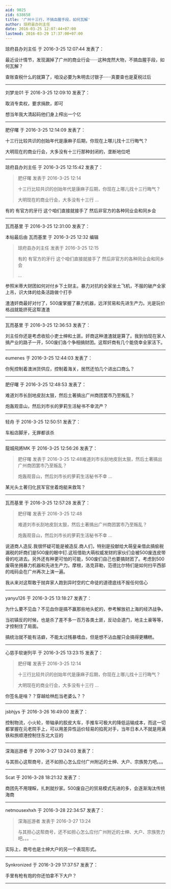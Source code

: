 ```yaml
---
aid: 9025
zid: 638658
title: '广州十三行，不搞血腥手段，如何瓦解'
author: 琼府县办刘主任
date: 2016-03-25 12:07:44+07:00
lastmod: 2016-03-29 17:37:00+07:00
---
```


琼府县办刘主任 于 2016-3-25 12:07:44 发表了：

最近设计情节，发现漏掉了广州的商业行会······这种庞然大物，不搞血腥手段，如何瓦解？

查账查税什么的就算了，咱没必要为朱明去讨银子······真要查也是夏税过后

---------

刘梦龙01 于 2016-3-25 12:09:10 发表了：

取消专卖权，要求捐款，即可

想当年我大清起码他们身上榨出一个亿

---------

肥仔曙 于 2016-3-25 12:14:09 发表了：

十三行比较共识的创始年代是康麻子后期，你现在上哪儿找十三行晦气？

大明现在的商业行会，大多没有十三行那种封闭的，垄断地位吧

---------

琼府县办刘主任 于 2016-3-25 12:15:42 发表了：

> 肥仔曙 发表于 2016-3-25 12:14
> 
> 十三行比较共识的创始年代是康麻子后期，你现在上哪儿找十三行晦气？
> 
> 大明现在的商业行会，大多没有十三行 ...



有的 有官方的牙行 这个咱们直接就接手了 然后非官方的各种同业会和同乡会

---------

瓦而基里 于 2016-3-25 12:31:00 发表了：

本帖最后由 瓦而基里 于 2016-3-25 12:32 编辑 


> 
> 琼府县办刘主任 发表于 2016-3-25 12:15
> 
> 有的 有官方的牙行 这个咱们直接就接手了 然后非官方的各种同业会和同乡会
> 
> ...



参照米蒂大财团如何对付乡下土财主。暴力对抗的全家坐土飞机，不服的破产全家上吊，识大体的给条活路做个打手

渣渣奸商最好对付了，500废掌握了暴力机器，远洋贸易和先进生产力。光是玩价格战就能挤死这帮渣渣

---------

瓦而基里 于 2016-3-25 12:36:53 发表了：

刘主任你还是考虑收拾小吏士绅和土匪。奸商这种渣渣就是算了。我到怕现在家人搞产业的路子一开，500废们各个争相搞财团。这帮奸商有几个能侥幸全家活下。

---------

eumenes 于 2016-3-25 12:44:03 发表了：

你髡控制着澳洲货供应，控制着海关，居然还怕几个进出口商么？

---------

肥仔曙 于 2016-3-25 12:48:53 发表了：

难道刘市长刮地皮刮太狠，然后土著搞出广州商团罢市乃至叛乱？

炮轰观音山，然后刘市长的萝莉生活秘书不幸流产？

---------

轻舟 于 2016-3-25 12:50:51 发表了：

车船店脚牙，无罪都该杀

---------

龍城飛將MK 于 2016-3-25 12:56:26 发表了：

> 肥仔曙 发表于 2016-3-25 12:48难道刘市长刮地皮刮太狠，然后土著搞出广州商团罢市乃至叛乱？
> 
> 炮轰观音山，然后刘市长的萝莉生活秘书不幸 ...



某光头土著归化民军官坐着炮艇来救驾？

---------

瓦而基里 于 2016-3-25 12:57:28 发表了：

> 肥仔曙 发表于 2016-3-25 12:48
> 
> 难道刘市长刮地皮刮太狠，然后土著搞出广州商团罢市乃至叛乱？
> 
> 炮轰观音山，然后刘市长的萝莉生活秘书不幸 ...



说道商人造反.我很怀疑可能是被造反.商人们，特别是投献给大萌皇亲借此搞偷税漏税的奸商们是500废的眼中钉.这班借助大萌权威发财的家伙们会被500废连皮带骨的吃进去。另外还有种更可怕的可能，500废们自己也要搞财团了。考虑到500废萌坐拥暴力机器和先进生产力。摩根，洛克菲勒，范德比尔特们是如何扫平西部的戏码会在广州再次上演一遍。

我从来对这帮敢于抛弃家人跑到异时空的亡命徒的道德底线不报任何信心

---------

yanyu126 于 2016-3-25 13:18:27 发表了：

为什么要不见血？不见血你是搞不赢那些地头蛇的，参考解放初上海的经济战争。

当初镇反的时候，也是杀了差不多一百万各类土匪，反动会道门，地主土豪等等，才控制住了局面。

搞统治就不能有洁癖，不能太过残暴嗜血，但是想不沾血腥只会搞得更糟糕。

---------

心慈手软谢列平 于 2016-3-25 13:23:15 发表了：

> 肥仔曙 发表于 2016-3-25 12:14
> 
> 十三行比较共识的创始年代是康麻子后期，你现在上哪儿找十三行晦气？
> 
> 大明现在的商业行会，大多没有十三行 ...



你签名是啥？？穿越给林彪当老婆么？？

---------

jsbhjys 于 2016-3-26 16:49:00 发表了：

控制物流，小火轮，带轴承的胶皮大车，手推车可极大的降低运输成本，而这一切都掌握在元老院手上，可以用差异性运价轻易的掐死对手，当年日本人不就是用满铁和旅顺港控制住东北大豆的

---------

深海巡游者 于 2016-3-27 13:24:03 发表了：

与其担心这帮商号，还不如担心怎么应付广州附近的士绅、大户、宗族势力吧。。。

---------

Scat 于 2016-3-28 18:21:32 发表了：

商团先不用理睬，扎刺就抄家。500废自己的贸易模式先进的多，会逐渐淘汰传统海商

---------

netmousexhxh 于 2016-3-28 22:34:57 发表了：

> 深海巡游者 发表于 2016-3-27 13:24
> 
> 与其担心这帮商号，还不如担心怎么应付广州附近的士绅、大户、宗族势力吧。。。 ...



实际上，商号也是士绅大户的另一个表现形式。

---------

Synkronized 于 2016-3-29 17:37:57 发表了：

手里有枪有炮的你还怕拿不下大户？

---------

